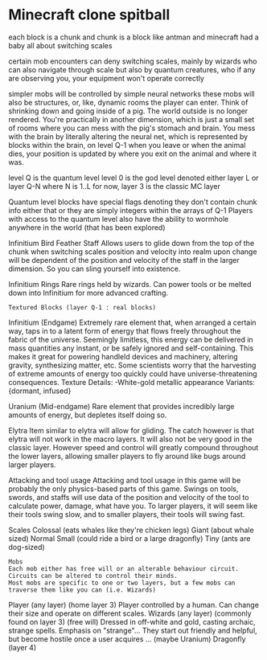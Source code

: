 # Minecraft clone spitball

  each block is a chunk and chunk is a block
  like antman and minecraft had a baby
  all about switching scales

  certain mob encounters can deny switching scales, mainly by wizards
  who can also navigate through scale
  but also by quantum creatures, who if any are observing you, your
  equipment won't operate correctly

  simpler mobs will be controlled by simple neural networks
  these mobs will also be structures, or, like, dynamic rooms the player can
  enter. Think of shrinking down and going inside of a pig. The world outside is no
  longer rendered. You're practically in another dimension, which is just a small set of
  rooms where you can mess with the pig's stomach and brain.
  You mess with the brain by literally altering the neural net, which is represented by
  blocks within the brain, on level Q-1
  when you leave or when the animal dies, your position is updated by where you exit on the
  animal and where it was.

  level Q is the quantum level
  level 0 is the god level
  denoted either layer L or layer Q-N where N is 1..L
  for now, layer 3 is the classic MC layer


  Quantum level blocks have special flags denoting they don't contain chunk info
  either that or they are simply integers within the arrays of Q-1
  Players with access to the quantum level also have the ability to wormhole anywhere
  in the world (that has been explored)

   Infinitium Bird Feather Staff
  Allows users to glide down from the top of the chunk when switching scales
  position and velocity into realm upon change will be dependent of the position and velocity
  of the staff in the larger dimension. So you can sling yourself into existence.


   Infinitium Rings
  Rare rings held by wizards. Can power tools or be melted down into Infinitium for more advanced crafting.

    Textured Blocks (layer Q-1 : real blocks)
   Infinitium (Endgame)
  Extremely rare element that, when arranged a certain way, taps in to a latent form of energy that flows
  freely throughout the fabric of the universe.
  Seemingly limitless, this energy can be delivered in mass quantities any instant, or be safely ignored and
  self-containing. This makes it great for powering handleld devices and machinery, altering gravity, synthesizing matter, etc.
  Some scientists worry that the harvesting of extreme amounts of energy too quickly could have universe-threatening
  consequences.
  Texture Details:
  -White-gold metallic appearance
  Variants: {dormant, infused}

   Uranium (Mid-endgame)
  Rare element that provides incredibly large amounts of energy, but depletes itself doing so.
 

   Elytra
  Item similar to elytra will allow for gliding. The catch however is that elytra will not work
  in the macro layers. It will also not be very good in the classic layer. However speed and control
  will greatly compound throughout the lower layers, allowing smaller players to fly around like bugs
  around larger players.

   Attacking and tool usage
  Attacking and tool usage in this game will be probably the only physics-based parts of this game.
  Swings on tools, swords, and staffs will use data of the position and velocity of the tool to calculate
  power, damage, what have you. To larger players, it will seem like their tools swing slow, and to
  smaller players, their tools will swing fast.

   Scales
  Colossal (eats whales like they're chicken legs)
  Giant (about whale sized)
  Normal
  Small (could ride a bird or a large dragonfly)
  Tiny (ants are dog-sized)

    Mobs
    Each mob either has free will or an alterable behaviour circuit.
    Circuits can be altered to control their minds.
    Most mobs are specific to one or two layers, but a few mobs can traverse them like you can (i.e. Wizards)
   Player (any layer) (home layer 3)
  Player controlled by a human. Can change their size and operate on different scales. 
   Wizards (any layer) (commonly found on layer 3) (free will)
  Dressed in off-white and gold, casting archaic, strange spells. Emphasis on "strange"...
  They start out friendly and helpful, but become hostile once a user acquires <blank>... (maybe Uranium)
   Dragonfly (layer 4)
 
